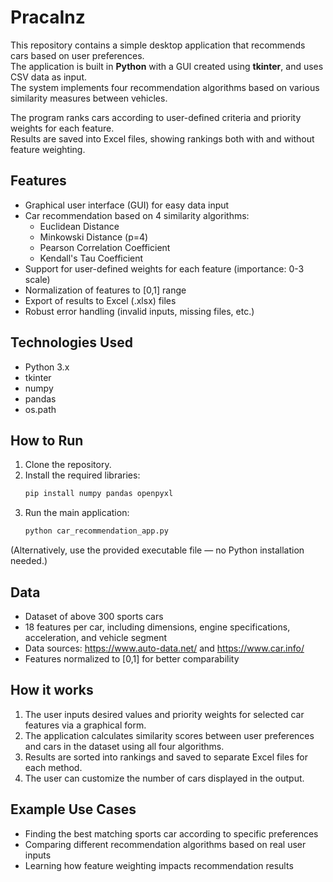 # PracaInz

This repository contains a simple desktop application that recommends cars based on user preferences.  
The application is built in **Python** with a GUI created using **tkinter**, and uses CSV data as input.  
The system implements four recommendation algorithms based on various similarity measures between vehicles.

The program ranks cars according to user-defined criteria and priority weights for each feature.  
Results are saved into Excel files, showing rankings both with and without feature weighting.

## Features
- Graphical user interface (GUI) for easy data input
- Car recommendation based on 4 similarity algorithms:
  - Euclidean Distance
  - Minkowski Distance (p=4)
  - Pearson Correlation Coefficient
  - Kendall's Tau Coefficient
- Support for user-defined weights for each feature (importance: 0-3 scale)
- Normalization of features to [0,1] range
- Export of results to Excel (.xlsx) files
- Robust error handling (invalid inputs, missing files, etc.)

## Technologies Used
- Python 3.x
- tkinter
- numpy
- pandas
- os.path

## How to Run
1. Clone the repository.
2. Install the required libraries:
   ```bash
   pip install numpy pandas openpyxl
   ```
3. Run the main application:
   ```bash
   python car_recommendation_app.py
   ```
(Alternatively, use the provided executable file — no Python installation needed.)

## Data
- Dataset of above 300 sports cars
- 18 features per car, including dimensions, engine specifications, acceleration, and vehicle segment
- Data sources: https://www.auto-data.net/ and https://www.car.info/
- Features normalized to [0,1] for better comparability

## How it works
1. The user inputs desired values and priority weights for selected car features via a graphical form.
2. The application calculates similarity scores between user preferences and cars in the dataset using all four algorithms.
3. Results are sorted into rankings and saved to separate Excel files for each method.
4. The user can customize the number of cars displayed in the output.

## Example Use Cases
- Finding the best matching sports car according to specific preferences
- Comparing different recommendation algorithms based on real user inputs
- Learning how feature weighting impacts recommendation results
